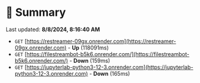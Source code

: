 # 📖 Summary
Last updated: **8/8/2024, 8:16:40 AM**

- `GET` [https://restreamer-09gx.onrender.com](https://restreamer-09gx.onrender.com) - **Up** (118091ms)
- `GET` [https://filestreambot-b5k6.onrender.com/](https://filestreambot-b5k6.onrender.com/) - **Down** (159ms)
- `GET` [https://jupyterlab-python3-12-3.onrender.com](https://jupyterlab-python3-12-3.onrender.com) - **Down** (165ms)

